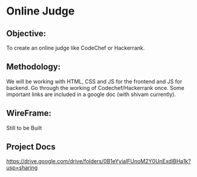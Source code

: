# Online Judge

## Objective:

  To create an online judge like CodeChef or Hackerrank.

## Methodology:

  We will be working with HTML, CSS and JS for the frontend and JS for backend. Go through the working of Codechef/Hackerrank once. Some     important links are included in a google doc (with shivam currently).

## WireFrame:

  Still to be Built

## Project Docs

  https://drive.google.com/drive/folders/0B1eYyialFUnoM2Y0UnExdlBHa1k?usp=sharing
